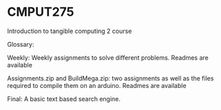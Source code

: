 # CMPUT275
Introduction to tangible computing 2 course

Glossary:

Weekly: Weekly assignments to solve different problems.  Readmes are available

Assignments.zip and BuildMega.zip: two assignments as well as the files required to compile them on an arduino.  Readmes are available

Final:  A basic text based search engine.
